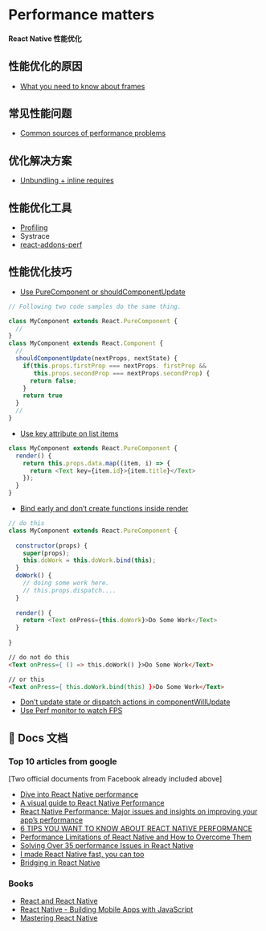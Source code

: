 #  Performance matters
#### React Native 性能优化

## 性能优化的原因

- [What you need to know about frames](https://facebook.github.io/react-native/docs/performance.html#what-you-need-to-know-about-frames)

## 常见性能问题

- [Common sources of performance problems](https://facebook.github.io/react-native/docs/performance.html#common-sources-of-performance-problems)

## 优化解决方案

- [Unbundling + inline requires](https://facebook.github.io/react-native/docs/performance.html#unbundling-inline-requires)

## 性能优化工具

- [Profiling](https://facebook.github.io/react-native/docs/performance.html#profiling)
- Systrace
- [react-addons-perf](https://reactjs.org/docs/perf.html)

## 性能优化技巧

- [Use PureComponent or shouldComponentUpdate](https://codeburst.io/6-simple-ways-to-speed-up-your-react-native-app-d5b775ab3f16)
~~~javascript
// Following two code samples do the same thing.

class MyComponent extends React.PureComponent {
  //
}
class MyComponent extends React.Component {
  //
  shouldComponentUpdate(nextProps, nextState) {
    if(this.props.firstProp === nextProps. firstProp &&
       this.props.secondProp === nextProps.secondProp) {
      return false;
    }
    return true
  }
  //
}
~~~
- [Use key attribute on list items](https://codeburst.io/6-simple-ways-to-speed-up-your-react-native-app-d5b775ab3f16)
~~~javascript
class MyComponent extends React.PureComponent {
  render() {
    return this.props.data.map((item, i) => {
      return <Text key={item.id}>{item.title}</Text>
    });
  }
}
~~~
- [Bind early and don’t create functions inside render](https://codeburst.io/6-simple-ways-to-speed-up-your-react-native-app-d5b775ab3f16)
~~~javascript
// do this
class MyComponent extends React.PureComponent {
  
  constructor(props) {
    super(props);
    this.doWork = this.doWork.bind(this);
  }
  doWork() {
    // doing some work here.
    // this.props.dispatch....
  }
  
  render() {
    return <Text onPress={this.doWork}>Do Some Work</Text>
  }
  
}
~~~
~~~html
// do not do this
<Text onPress={ () => this.doWork() }>Do Some Work</Text>

// or this
<Text onPress={ this.doWork.bind(this) }>Do Some Work</Text>
~~~
- [Don’t update state or dispatch actions in componentWillUpdate](https://codeburst.io/6-simple-ways-to-speed-up-your-react-native-app-d5b775ab3f16)
- [Use Perf monitor to watch FPS](https://codeburst.io/6-simple-ways-to-speed-up-your-react-native-app-d5b775ab3f16)

## 📖 Docs 文档

### Top 10 articles from google 
[Two official documents from Facebook already included above]
- [Dive into React Native performance](https://code.facebook.com/posts/895897210527114/dive-into-react-native-performance/)
- [A visual guide to React Native Performance](https://codeburst.io/a-visual-guide-to-react-native-performance-issues-and-resolving-insights-ccb0fc3fbcda)
- [React Native Performance: Major issues and insights on improving your app’s performance](https://www.simform.com/react-native-app-performance/)
- [6 TIPS YOU WANT TO KNOW ABOUT REACT NATIVE PERFORMANCE](https://www.simplytechnologies.net/blog/2017/6/6/6-tips-you-want-to-know-about-react-native-performance)
- [Performance Limitations of React Native and How to Overcome Them](https://medium.com/@talkol/performance-limitations-of-react-native-and-how-to-overcome-them-947630d7f440)
- [Solving Over 35 performance Issues in React Native](https://dev.to/purvak_pathak/react-native-performance-issues-and-insights-on-improving-it-b39)
- [I made React Native fast, you can too](https://launchdrawer.com/i-made-react-native-fast-you-can-too-9e61c951ce0)
- [Bridging in React Native](https://tadeuzagallo.com/blog/react-native-bridge/)

### Books
- [React and React Native](https://www.safaribooksonline.com/library/view/react-and-react/9781786465658/ch01s05.html)
- [React Native - Building Mobile Apps with JavaScript](https://www.safaribooksonline.com/library/view/react-native-/9781787282537/80343205-ed72-4bed-a2e6-1db14ebf29b1.xhtml)
- [Mastering React Native](https://www.safaribooksonline.com/library/view/mastering-react-native/9781785885785/ch11s02.html)
